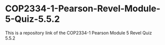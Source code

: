 # COP2334-1-Pearson-Revel-Module-5-Quiz-5.5.2
This is a repository link of the COP2334-1 Pearson Module 5 Revel Quiz 5.5.2
